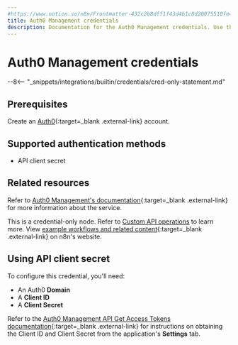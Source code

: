 ```yaml
---
#https://www.notion.so/n8n/Frontmatter-432c2b8dff1f43d4b1c8d20075510fe4
title: Auth0 Management credentials
description: Documentation for the Auth0 Management credentials. Use these credentials to authenticate Auth0 Management in n8n, a workflow automation platform.
---
```


# Auth0 Management credentials

--8<-- "_snippets/integrations/builtin/credentials/cred-only-statement.md"

## Prerequisites

Create an [Auth0](https://auth0.com){:target=_blank .external-link} account.

## Supported authentication methods

- API client secret

## Related resources

Refer to [Auth0 Management's documentation](https://auth0.com/docs/api/management/v2){:target=_blank .external-link} for more information about the service.

This is a credential-only node. Refer to [Custom API operations](/integrations/custom-operations/) to learn more. View [example workflows and related content](https://n8n.io/integrations/auth0-management-api/){:target=_blank .external-link} on n8n's website.

## Using API client secret

To configure this credential, you'll need:

- An Auth0 **Domain**
- A **Client ID**
- A **Client Secret**

Refer to the [Auth0 Management API Get Access Tokens documentation](https://auth0.com/docs/secure/tokens/access-tokens/get-access-tokens){:target=_blank .external-link} for instructions on obtaining the Client ID and Client Secret from the application's **Settings** tab.